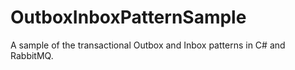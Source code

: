 # OutboxInboxPatternSample
A sample of the transactional Outbox and Inbox patterns in C# and RabbitMQ.
